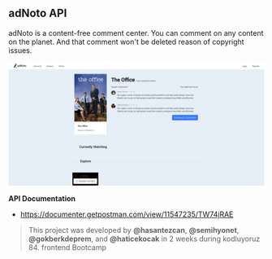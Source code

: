 ## adNoto API

adNoto is a content-free comment center. You can comment on any content on the planet. And that comment won't be deleted reason of copyright issues.

![](cover.png)

**API Documentation**
- https://documenter.getpostman.com/view/11547235/TW74jRAE

> This project was developed by **@hasantezcan**, **@semihyonet**, **@gokberkdeprem**, and **@haticekocak** in 2 weeks during kodluyoruz 84. frontend Bootcamp